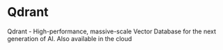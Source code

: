 # Qdrant

Qdrant - High-performance, massive-scale Vector Database for the next generation of AI. Also available in the cloud
